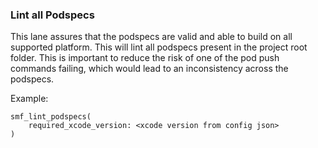 ### Lint all Podspecs

This lane assures that the podspecs are valid and able to build on all supported platform. This will lint all podspecs present in the project root folder. This is important to reduce the risk of one of the pod push commands failing, which would lead to an inconsistency across the podspecs.

Example:

```
smf_lint_podspecs(
    required_xcode_version: <xcode version from config json>
)
```